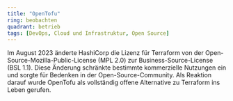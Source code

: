 ```yaml
---
title: "OpenTofu"
ring: beobachten
quadrant: betrieb
tags: [DevOps, Cloud und Infrastruktur, Open Source]
---
```


Im August 2023 änderte HashiCorp die Lizenz für Terraform von der Open-Source-Mozilla-Public-License (MPL 2.0) zur Business-Source-License (BSL 1.1). Diese Änderung schränkte bestimmte kommerzielle Nutzungen ein und sorgte für Bedenken in der Open-Source-Community. Als Reaktion darauf wurde OpenTofu als vollständig offene Alternative zu Terraform ins Leben gerufen.
